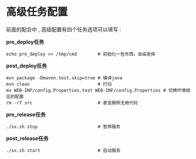# 高级任务配置

前面的配合中 , 高级配置有四个任务选项可以填写 : 

**pre\_deploy任务**

```
echo pre_deploy >> /tmp/cmd        # 初始化一些东西，自由发挥
```

**post\_deploy任务**

```
mvn package -Dmaven.test.skip=true # 编译java
mvn clean                          # 打扫
mv WEB-INF/config.Properties.test WEB-INF/config.Properties # 切换环境相应的配置
rm -rf src                         # 甚至删除无用代码
```

**pre\_release任务**

```
./xx.sh stop                       # 暂停服务
```

**post\_release任务**

```
./xx.sh start                      # 启动服务
```



